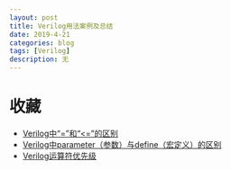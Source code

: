 ```yaml
---
layout: post
title: Verilog用法案例及总结
date: 2019-4-21
categories: blog
tags: [Verilog]
description: 无
---
```

# 收藏

- [Verilog中“=”和“<=”的区别](http://blog.sina.com.cn/s/blog_95d7c0d80101opre.html)
- [Verilog中parameter（参数）与define（宏定义）的区别](https://www.cnblogs.com/farbeyond/p/5202996.html)
- [Verilog运算符优先级](https://blog.csdn.net/childbor/article/details/76577321)

